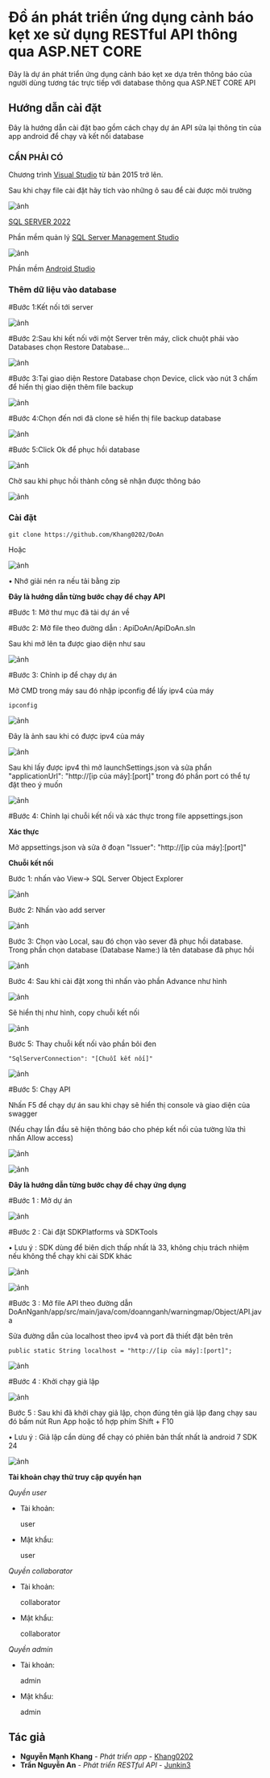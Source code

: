 # Đồ án phát triển ứng dụng cảnh báo kẹt xe sử dụng RESTful API thông qua ASP.NET CORE

Đây là dự án phát triển ứng dụng cảnh báo kẹt xe dựa trên thông báo của người dùng tương tác trực tiếp với database thông qua ASP.NET CORE API

## Hướng dẫn cài đặt

Đây là hướng dẫn cài đặt bao gồm cách chạy dự án API sửa lại thông tin của app android để chạy và kết nối database

### CẦN PHẢI CÓ

Chương trình [Visual Studio](https://visualstudio.microsoft.com/vs/) từ bản 2015 trở lên.

Sau khi chạy file cài đặt hãy tích vào những ô sau để cài được môi trường

![ảnh](https://github.com/Khang0202/DoAn/blob/main/HinhAnhDoAnNganh/cai%20Visual.png)
 
[SQL SERVER 2022](https://go.microsoft.com/fwlink/p/?linkid=2215158&clcid=0x409&culture=en-us&country=us)

Phần mềm quản lý [SQL Server Management Studio](https://learn.microsoft.com/en-us/sql/ssms/download-sql-server-management-studio-ssms?view=sql-server-ver16)

![ảnh](https://github.com/Khang0202/DoAn/blob/main/HinhAnhDoAnNganh/TảiSSMS.png)

Phần mềm [Android Studio](https://developer.android.com/studio)



### Thêm dữ liệu vào database

#Bước 1:Kết nối tới server

![ảnh](https://github.com/Khang0202/DoAn/blob/main/HinhAnhDoAnNganh/Ketnoi1.png)

#Bước 2:Sau khi kết nối với một Server trên máy, click chuột phải vào Databases chọn Restore Database…

![ảnh](https://github.com/Khang0202/DoAn/blob/main/HinhAnhDoAnNganh/Ketnoi2.png)

#Bước 3:Tại giao diện Restore Database chọn Device, click vào nút 3 chấm để hiển thị giao diện thêm file backup

![ảnh](https://github.com/Khang0202/DoAn/blob/main/HinhAnhDoAnNganh/Ketnoi3.png)

#Bước 4:Chọn đến nơi đã clone sẽ hiển thị file backup database

![ảnh](https://github.com/Khang0202/DoAn/blob/main/HinhAnhDoAnNganh/Ketnoi4_1.png)

#Bước 5:Click Ok để phục hồi database

![ảnh](https://github.com/Khang0202/DoAn/blob/main/HinhAnhDoAnNganh/Ketnoi3_1.png)

Chờ sau khi phục hồi thành công sẽ nhận được thông báo

![ảnh](https://github.com/Khang0202/DoAn/blob/main/HinhAnhDoAnNganh/Ketnoi5_1.png)

### Cài đặt

    git clone https://github.com/Khang0202/DoAn
    
Hoặc

![ảnh](https://github.com/Khang0202/DoAn/blob/main/HinhAnhDoAnNganh/taizip.png)

• Nhớ giải nén ra nếu tải bằng zip

**Đây là hướng dẫn từng bước chạy để chạy API**

#Bước 1: Mở thư mục đã tải dự án về

#Bước 2: Mở file theo đường dẫn : ApiDoAn/ApiDoAn.sln

Sau khi mở lên ta được giao diện như sau

![ảnh](https://github.com/Khang0202/DoAn/blob/main/HinhAnhDoAnNganh/AnhDef.png)

#Bước 3: Chỉnh ip để chạy dự án

Mở CMD trong máy sau đó nhập ipconfig để lấy ipv4 của máy

    ipconfig

![ảnh](https://github.com/Khang0202/DoAn/blob/main/HinhAnhDoAnNganh/cmd.png)

Đây là ảnh sau khi có được ipv4 của máy

![ảnh](https://github.com/Khang0202/DoAn/blob/main/HinhAnhDoAnNganh/cmdip.png)

Sau khi lấy được ipv4 thì mở launchSettings.json và sửa phẩn "applicationUrl": "http://[ip của máy]:[port]" trong đó phần port có thể tự đặt theo ý muốn

![ảnh](https://github.com/Khang0202/DoAn/blob/main/HinhAnhDoAnNganh/CaiDatURL.png)

#Bước 4: Chỉnh lại chuỗi kết nối và xác thực trong file appsettings.json

**Xác thực**

Mở appsettings.json và sửa ở đoạn "Issuer": "http://[ip của máy]:[port]"

**Chuỗi kết nối**

Bước 1: nhấn vào View-> SQL Server Object Explorer

![ảnh](https://github.com/Khang0202/DoAn/blob/main/HinhAnhDoAnNganh/Chuoiketnoi1.png)

Bước 2: Nhấn vào add server

![ảnh](https://github.com/Khang0202/DoAn/blob/main/HinhAnhDoAnNganh/Chuoiketnoi2.png)

Bước 3: Chọn vào Local, sau đó chọn vào sever đã phục hồi database. Trong phần chọn database (Database Name:) là tên database đã phục hồi
           
![ảnh](https://github.com/Khang0202/DoAn/blob/main/HinhAnhDoAnNganh/Chuoiketnoi3.png)

Bước 4: Sau khi cài đặt xong thì nhấn vào phần Advance như hình

![ảnh](https://github.com/Khang0202/DoAn/blob/main/HinhAnhDoAnNganh/Chuoiketnoi4.png)

Sẽ hiển thị như hình, copy chuỗi kết nối

![ảnh](https://github.com/Khang0202/DoAn/blob/main/HinhAnhDoAnNganh/Chuoiketnoi5.png)

Bước 5: Thay chuỗi kết nối vào phần bôi đen 

    "SqlServerConnection": "[Chuỗi kết nối]"

![ảnh](https://github.com/Khang0202/DoAn/blob/main/HinhAnhDoAnNganh/Chuoiketnoi6.png)

#Bước 5: Chạy API

Nhấn F5 để chạy dự án sau khi chạy sẽ hiển thị console và giao diện của swagger

(Nếu chạy lần đầu sẽ hiện thông báo cho phép kết nối của tường lửa thì nhấn Allow access)

![ảnh](https://github.com/Khang0202/DoAn/blob/main/HinhAnhDoAnNganh/console.png)

![ảnh](https://github.com/Khang0202/DoAn/blob/main/HinhAnhDoAnNganh/GiaoDienSwagger.png)

**Đây là hướng dẫn từng bước chạy để chạy ứng dụng**

#Bước 1 : Mở dự án

![ảnh](https://github.com/Khang0202/DoAn/blob/main/HinhAnhDoAnNganh/RunApplication.png)

#Bước 2 : Cài đặt SDKPlatforms và SDKTools

• Lưu ý : SDK dùng để biên dịch thấp nhất là 33, không chịu trách nhiệm nếu không thể chạy khi cài SDK khác

![ảnh](https://github.com/Khang0202/DoAn/blob/main/HinhAnhDoAnNganh/SDKPlatforms.png)

![ảnh](https://github.com/Khang0202/DoAn/blob/main/HinhAnhDoAnNganh/SDKTools.png)

#Bước 3 : Mở file API theo đường dẫn DoAnNganh/app/src/main/java/com/doannganh/warningmap/Object/API.java

Sửa đường dẫn của localhost theo ipv4 và port đã thiết đặt bên trên

    public static String localhost = "http://[ip của máy]:[port]";

![ảnh](https://github.com/Khang0202/DoAn/blob/main/HinhAnhDoAnNganh/EditAPI.png)

#Bước 4 : Khởi chạy giả lập

![ảnh](https://github.com/Khang0202/DoAn/blob/main/HinhAnhDoAnNganh/RunVirtual.png)

Bước 5 : Sau khi đã khởi chạy giả lập, chọn đúng tên giả lập đang chạy sau đó bấm nút Run App hoặc tổ hợp phím Shift + F10

• Lưu ý : Giả lập cần dùng để chạy có phiên bản thất nhất là android 7 SDK 24

![ảnh](https://github.com/Khang0202/DoAn/blob/main/HinhAnhDoAnNganh/RunApplication1.png)

**Tài khoản chạy thử truy cập quyền hạn**

*Quyền user*
- Tài khoản:

    user

- Mật khẩu:

    user

*Quyền collaborator*
- Tài khoản:

    collaborator

- Mật khẩu:

    collaborator

*Quyền admin*
- Tài khoản:

    admin

- Mật khẩu:

    admin

## Tác giả

  - **Nguyễn Mạnh Khang** - *Phát triển app* -
    [Khang0202](https://github.com/Khang0202)
 - **Trần Nguyễn An** - *Phát triển RESTful API* -
    [Junkin3](https://github.com/Junkin3)



